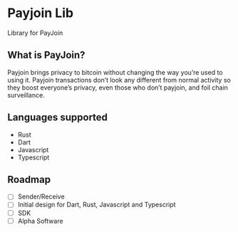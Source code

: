 # Payjoin Lib

Library for PayJoin

## What is PayJoin?

Payjoin brings privacy to bitcoin without changing the way you’re used to using it. Payjoin transactions don’t look any different from normal activity so they boost everyone’s privacy, even those who don’t payjoin, and foil chain surveillance.

## Languages supported

- Rust
- Dart
- Javascript
- Typescript


## Roadmap

- [ ] Sender/Receive
- [ ] Initial design for Dart, Rust, Javascript and Typescript
- [ ] SDK
- [ ] Alpha Software
